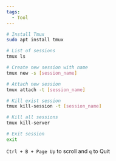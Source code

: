 ```yaml
---
tags:
  - Tool
---
```

```bash
# Install Tmux
sudo apt install tmux

# List of sessions
tmux ls

# Create new session with name
tmux new -s [session_name]

# Attach new session
tmux attach -t [session_name]

# Kill exist session
tmux kill-session -t [session_name]

# Kill all sessions
tmux kill-server

# Exit session
exit
```

`Ctrl + B + Page Up` to scroll and `q` to Quit